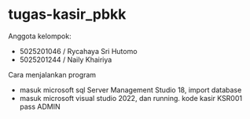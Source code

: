 # tugas-kasir_pbkk

Anggota kelompok:
- 5025201046 / Rycahaya Sri Hutomo
- 5025201244 / Naily Khairiya

Cara menjalankan program
- masuk microsoft sql Server Management Studio 18, import database
- masuk microsoft visual studio 2022, dan running. kode kasir KSR001 pass ADMIN
